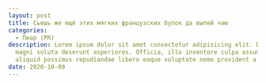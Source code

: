 ```yaml
---
layout: post
title: Съешь же ещё этих мягких французских булок да выпей чаю
categories:
  - Пиар (PR)
description: Lorem ipsum dolor sit amet consectetur adipisicing elit. Dicta ad
  magni soluta deserunt asperiores. Officia, illo inventore culpa assumenda ea
  aliquid possimus repudiandae libero eaque voluptate nemo provident a laborum.
date: 2020-10-09
---
```

